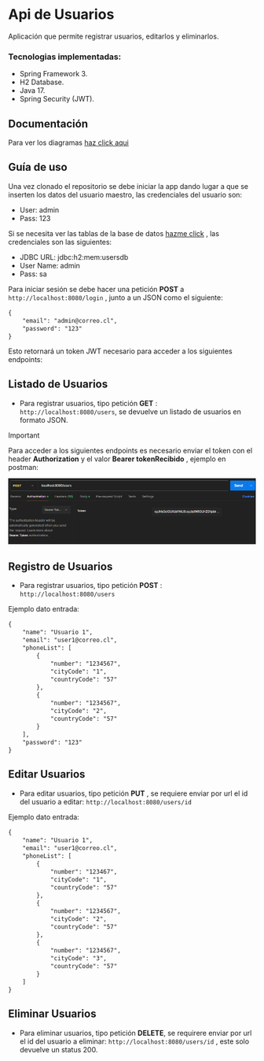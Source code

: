 # Api de Usuarios

Aplicación que permite registrar usuarios, editarlos y eliminarlos.

### Tecnologias implementadas:
- Spring Framework 3.
- H2 Database.
- Java 17.
- Spring Security (JWT).

## Documentación

Para ver los diagramas [haz click aqui](https://drive.google.com/drive/folders/1VgjkeIwZupgsehhBHyFuk-TEteReP0DR?usp=sharing)

## Guía de uso

Una vez clonado el repositorio se debe iniciar la app dando lugar a que se inserten los datos del usuario maestro, las credenciales del usuario son:

- User: admin
- Pass: 123

Si se necesita ver las tablas de la base de datos [hazme click](http://localhost:8080/h2-console) , las credenciales son las siguientes:

- JDBC URL: jdbc:h2:mem:usersdb
- User Name: admin
- Pass: sa

Para iniciar sesión se debe hacer una petición **POST** a ``` http://localhost:8080/login ``` , junto a un JSON como el siguiente: 

```
{
    "email": "admin@correo.cl",
    "password": "123"
}
```

Esto retornará un token JWT necesario para acceder a los siguientes endpoints:

## Listado de Usuarios

- Para registrar usuarios, tipo petición **GET** : ``` http://localhost:8080/users ```, se devuelve un listado de usuarios en formato JSON.

> [!IMPORTANT]
> Para acceder a los siguientes endpoints es necesario enviar el token con el header **Authorization** y el valor **Bearer tokenRecibido** , ejemplo en postman:

![Ejemplo](https://github.com/MartinV1999/evaluation-work-api/blob/main/headerAuthorization.png)

## Registro de Usuarios

- Para registrar usuarios, tipo petición **POST** : ``` http://localhost:8080/users ```

Ejemplo dato entrada:

```
{
    "name": "Usuario 1",
    "email": "user1@correo.cl",
    "phoneList": [
        {
            "number": "1234567",
            "cityCode": "1",
            "countryCode": "57"
        },
        {
            "number": "1234567",
            "cityCode": "2",
            "countryCode": "57"
        }
    ],
    "password": "123"
}
```

## Editar Usuarios

- Para editar usuarios, tipo petición **PUT** , se requiere enviar por url el id del usuario a editar: ``` http://localhost:8080/users/id ```

Ejemplo dato entrada:

```
{
    "name": "Usuario 1",
    "email": "user1@correo.cl",
    "phoneList": [
        {
            "number": "123467",
            "cityCode": "1",
            "countryCode": "57"
        },
        {
            "number": "1234567",
            "cityCode": "2",
            "countryCode": "57"
        },
        {
            "number": "1234567",
            "cityCode": "3",
            "countryCode": "57"
        }
    ]
}
```

## Eliminar Usuarios
- Para eliminar usuarios, tipo petición **DELETE**, se requirere enviar por url el id del usuario a eliminar: ``` http://localhost:8080/users/id ``` , este solo devuelve un status 200.
